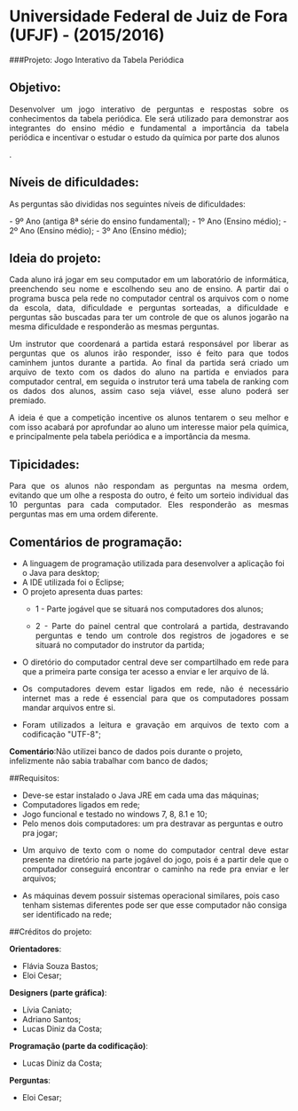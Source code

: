 # Universidade Federal de Juiz de Fora (UFJF) - (2015/2016) #
###Projeto: Jogo Interativo da Tabela Periódica

## Objetivo:
<p align = "justify">Desenvolver um jogo interativo de perguntas e respostas sobre os conhecimentos da tabela periódica. Ele será utilizado para demonstrar aos integrantes do ensino médio e fundamental a importância da tabela periódica e incentivar o estudar o estudo da química por parte dos alunos</p>.

## Níveis de dificuldades:
<p align = "justify">As perguntas são divididas nos seguintes níveis de dificuldades:</p>
- 9º Ano (antiga 8ª série do ensino fundamental);
- 1º Ano (Ensino médio);
- 2º Ano (Ensino médio);
- 3º Ano (Ensino médio);

## Ideia do projeto:
<p align = "justify">Cada aluno irá jogar em seu computador em um laboratório de informática, preenchendo seu nome e escolhendo seu ano de ensino. A partir dai o programa busca pela rede no computador central os arquivos com o nome da escola, data, dificuldade e perguntas sorteadas, a dificuldade e perguntas são buscadas para ter um controle de que os alunos jogarão na mesma dificuldade e responderão as mesmas perguntas.</p>
<p align = "justify">Um instrutor que coordenará a partida estará responsável por liberar as perguntas que os alunos irão responder, isso é feito para que todos caminhem juntos durante a partida. Ao final da partida será criado um arquivo de texto com os dados do aluno na partida e enviados para computador central, em seguida o instrutor terá uma tabela de ranking com os dados dos alunos, assim caso seja viável, esse aluno poderá ser premiado.</p>
<p align = "justify">A ideia é que a competição incentive os alunos tentarem o seu melhor e com isso acabará por aprofundar ao aluno um interesse maior pela química, e principalmente pela tabela periódica e a importância da mesma.</p>

## Tipicidades:
<p align = "justify">Para que os alunos não respondam as perguntas na mesma ordem, evitando que um olhe a resposta do outro, é feito um sorteio individual das 10 perguntas para cada computador. Eles responderão as mesmas perguntas mas em uma ordem diferente.</p>

## Comentários de programação:
- A linguagem de programação utilizada para desenvolver a aplicação foi o Java para desktop;
- A IDE utilizada foi o Eclipse;
- O projeto apresenta duas partes: 
	- <p align = "justify">1 - Parte jogável que se situará nos computadores dos alunos;</p> 
	- <p align = "justify">2 - Parte do painel central que controlará a partida, destravando perguntas e tendo um controle dos registros de jogadores e se situará no computador do instrutor da partida;</p>
- <p align = "justify">O diretório do computador central deve ser compartilhado em rede para que a primeira parte consiga ter acesso a enviar e ler arquivo de lá.</p>
- <p align = "justify"> Os computadores devem estar ligados em rede, não é necessário internet mas a rede é essencial para que os computadores possam mandar arquivos entre si.</p>
- <p align = "justify"> Foram utilizados a leitura e gravação em arquivos de texto com a codificação "UTF-8";</p>
**Comentário**:Não utilizei banco de dados pois durante o projeto, infelizmente não sabia trabalhar com banco de dados;

##Requisitos:
- Deve-se estar instalado o Java JRE em cada uma das máquinas;
- Computadores ligados em rede;
- Jogo funcional e testado no windows 7, 8, 8.1 e 10;
- Pelo menos dois computadores: um pra destravar as perguntas e outro pra jogar;
- <p align = "justify">Um arquivo de texto com o nome do computador central deve estar presente na diretório na parte jogável do jogo, pois é a partir dele que o computador conseguirá encontrar o caminho na rede pra enviar e ler arquivos;
- As máquinas devem possuir sistemas operacional similares, pois caso tenham sistemas diferentes pode ser que esse computador não consiga ser identificado na rede;

##Créditos do projeto:

**Orientadores**:

- Flávia Souza Bastos;
- Eloi Cesar;

**Designers (parte gráfica)**:

- Lívia Caniato;
- Adriano Santos;
- Lucas Diniz da Costa;

**Programação (parte da codificação)**:

- Lucas Diniz da Costa;

**Perguntas**:

- Eloi Cesar;